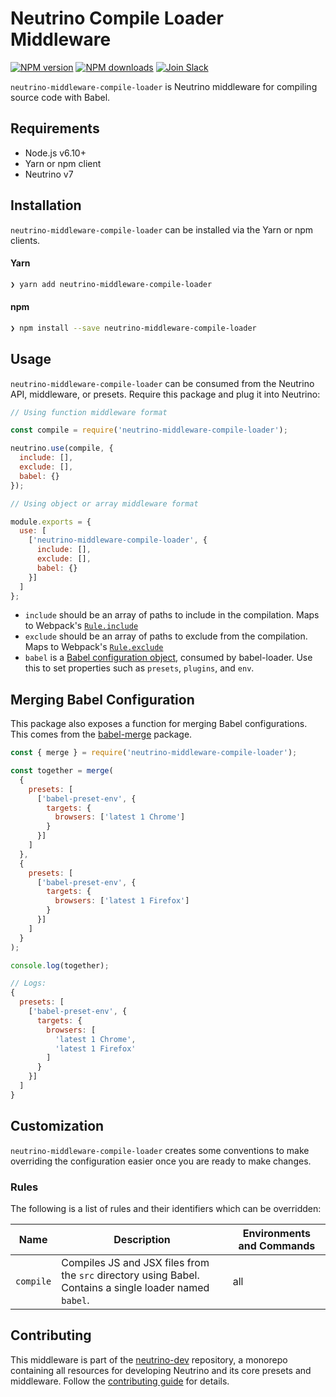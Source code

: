 # Neutrino Compile Loader Middleware
[![NPM version][npm-image]][npm-url] [![NPM downloads][npm-downloads]][npm-url] [![Join Slack][slack-image]][slack-url]

`neutrino-middleware-compile-loader` is Neutrino middleware for compiling source code with Babel.

## Requirements

- Node.js v6.10+
- Yarn or npm client
- Neutrino v7

## Installation

`neutrino-middleware-compile-loader` can be installed via the Yarn or npm clients.

#### Yarn

```bash
❯ yarn add neutrino-middleware-compile-loader
```

#### npm

```bash
❯ npm install --save neutrino-middleware-compile-loader
```

## Usage

`neutrino-middleware-compile-loader` can be consumed from the Neutrino API, middleware, or presets. Require this package
and plug it into Neutrino:

```js
// Using function middleware format

const compile = require('neutrino-middleware-compile-loader');

neutrino.use(compile, {
  include: [],
  exclude: [],
  babel: {}
});
```

```js
// Using object or array middleware format

module.exports = {
  use: [
    ['neutrino-middleware-compile-loader', {
      include: [],
      exclude: [],
      babel: {}
    }]
  ]
};
```

- `include` should be an array of paths to include in the compilation. Maps to Webpack's
[`Rule.include`](https://webpack.js.org/configuration/module/#rule-include)
- `exclude` should be an array of paths to exclude from the compilation. Maps to Webpack's
[`Rule.exclude`](https://webpack.js.org/configuration/module/#rule-exclude)
- `babel` is a [Babel configuration object](https://babeljs.io/docs/usage/api/#options), consumed by babel-loader. Use
this to set properties such as `presets`, `plugins`, and `env`.

## Merging Babel Configuration

This package also exposes a function for merging Babel configurations. This comes from
the [babel-merge](https://www.npmjs.com/package/babel-merge) package.

```js
const { merge } = require('neutrino-middleware-compile-loader');

const together = merge(
  {
    presets: [
      ['babel-preset-env', {
        targets: {
          browsers: ['latest 1 Chrome']
        }
      }]
    ]
  },
  {
    presets: [
      ['babel-preset-env', {
        targets: {
          browsers: ['latest 1 Firefox']
        }
      }]
    ]
  }
);

console.log(together);

// Logs:
{
  presets: [
    ['babel-preset-env', {
      targets: {
        browsers: [
          'latest 1 Chrome',
          'latest 1 Firefox'
        ]
      }
    }]
  ]
}
```

## Customization

`neutrino-middleware-compile-loader` creates some conventions to make overriding the configuration easier once you are
ready to make changes.

### Rules

The following is a list of rules and their identifiers which can be overridden:

| Name | Description | Environments and Commands |
| --- | --- | --- |
| `compile` | Compiles JS and JSX files from the `src` directory using Babel. Contains a single loader named `babel`. | all |

## Contributing

This middleware is part of the [neutrino-dev](https://github.com/mozilla-neutrino/neutrino-dev) repository, a monorepo
containing all resources for developing Neutrino and its core presets and middleware. Follow the
[contributing guide](https://neutrino.js/contributing) for details.

[npm-image]: https://img.shields.io/npm/v/neutrino-middleware-compile-loader.svg
[npm-downloads]: https://img.shields.io/npm/dt/neutrino-middleware-compile-loader.svg
[npm-url]: https://npmjs.org/package/neutrino-middleware-compile-loader
[slack-image]: https://neutrino-slack.herokuapp.com/badge.svg
[slack-url]: https://neutrino-slack.herokuapp.com/
